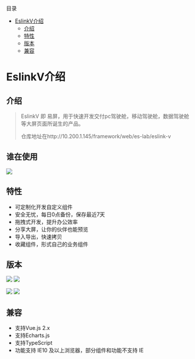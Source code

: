 <!-- START doctoc generated TOC please keep comment here to allow auto update -->
<!-- DON'T EDIT THIS SECTION, INSTEAD RE-RUN doctoc TO UPDATE -->
<div class="help-menu pos-f">目录</div>

- [EslinkV介绍](#eslinkv%E4%BB%8B%E7%BB%8D)
  - [介绍](#%E4%BB%8B%E7%BB%8D)
  - [特性](#%E7%89%B9%E6%80%A7)
  - [版本](#%E7%89%88%E6%9C%AC)
  - [兼容](#%E5%85%BC%E5%AE%B9)

<!-- END doctoc generated TOC please keep comment here to allow auto update -->

# EslinkV介绍
## 介绍

> EslinkV 即 易屏，用于快速开发交付pc驾驶舱，移动驾驶舱，数据驾驶舱等大屏页面所诞生的产品。
> 
> 仓库地址在http://10.200.1.145/framework/web/es-lab/eslink-v
## 谁在使用
![](/node/docs-static/EslinkV-logo-1.jpg)

## 特性
* 可定制化开发自定义组件
* 安全无忧，每日0点备份，保存最近7天
* 拖拽式开发，提升办公效率
* 分享大屏，让你的伙伴也能预览
* 导入导出，快速拷贝
* 收藏组件，形式自己的业务组件

## 版本
![](https://img.shields.io/badge/%40eslinkv%2F-vue2-brightgreen?style=flat-square)
![](https://img.shields.io/npm/v/@eslinkv/vue2.svg?style=flat-square)

![](https://img.shields.io/badge/%40eslinkv%2F-core-brightgreen?style=flat-square)
![](https://img.shields.io/npm/v/@eslinkv/core.svg?style=flat-square)

## 兼容
* 支持Vue.js 2.x
* 支持Echarts.js
* 支持TypeScript
* 功能支持 IE10 及以上浏览器，部分组件和功能不支持 IE
